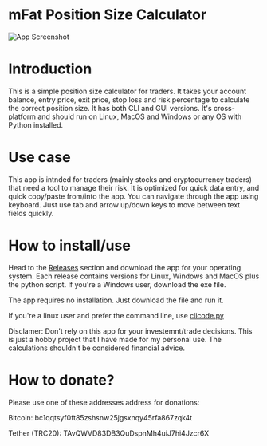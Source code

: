 # mFat Position Size Calculator
![App Screenshot](https://github.com/mfat/qtpositioncalc/blob/ab1f0023afee6818077f0da049de370056b2a1ae/app-screenshot.png)

# Introduction
This is a simple position size calculator for traders.
It takes your account balance, entry price, exit price, stop loss and risk percentage to calculate the correct position size. 
It has both CLI and GUI versions. It's cross-platform and should run on Linux, MacOS and Windows or any OS with Python installed.

# Use case
This app is intnded for traders (mainly stocks and cryptocurrency traders) that need a tool to manage their risk. It is optimized for quick data entry, and quick copy/paste from/into the app. You can navigate through the app using keyboard. Just use tab and arrow up/down keys to move between text fields quickly.

# How to install/use

Head to the [Releases](https://github.com/mfat/qtpositioncalc/releases) section and download the app for your operating system. Each release contains versions for Linux, Windows and MacOS plus the python script. If you're a Windows user, download the exe file.

The app requires no installation. Just download the file and run it.

If you're a linux user and prefer the command line, use [clicode.py](https://github.com/mfat/qtpositioncalc/blob/d75463edb18367559855df60f10d897009265b78/clicode.py)

Disclamer: Don't rely on this app for your investemnt/trade decisions. This is just a hobby project that I have made for my personal use. The calculations shouldn't be considered financial advice. 



# How to donate?
Please use one of these addresses address for donations:

Bitcoin: bc1qqtsyf0ft85zshsnw25jgsxnqy45rfa867zqk4t

Tether (TRC20): TAvQWVD83DB3QuDspnMh4uiJ7hi4Jzcr6X

